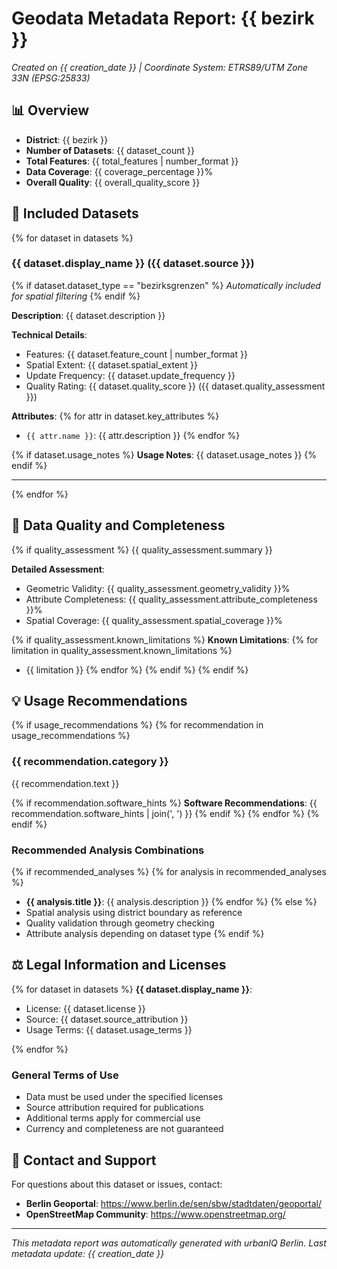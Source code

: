 # Geodata Metadata Report: {{ bezirk }}

*Created on {{ creation_date }} | Coordinate System: ETRS89/UTM Zone 33N (EPSG:25833)*

## 📊 Overview

- **District**: {{ bezirk }}
- **Number of Datasets**: {{ dataset_count }}
- **Total Features**: {{ total_features | number_format }}
- **Data Coverage**: {{ coverage_percentage }}%
- **Overall Quality**: {{ overall_quality_score }}

## 📍 Included Datasets

{% for dataset in datasets %}
### {{ dataset.display_name }} ({{ dataset.source }})
{% if dataset.dataset_type == "bezirksgrenzen" %}
*Automatically included for spatial filtering*
{% endif %}

**Description**: {{ dataset.description }}

**Technical Details**:
- Features: {{ dataset.feature_count | number_format }}
- Spatial Extent: {{ dataset.spatial_extent }}
- Update Frequency: {{ dataset.update_frequency }}
- Quality Rating: {{ dataset.quality_score }} ({{ dataset.quality_assessment }})

**Attributes**:
{% for attr in dataset.key_attributes %}
- `{{ attr.name }}`: {{ attr.description }}
{% endfor %}

{% if dataset.usage_notes %}
**Usage Notes**: {{ dataset.usage_notes }}
{% endif %}

---
{% endfor %}

## 🎯 Data Quality and Completeness

{% if quality_assessment %}
{{ quality_assessment.summary }}

**Detailed Assessment**:
- Geometric Validity: {{ quality_assessment.geometry_validity }}%
- Attribute Completeness: {{ quality_assessment.attribute_completeness }}%
- Spatial Coverage: {{ quality_assessment.spatial_coverage }}%

{% if quality_assessment.known_limitations %}
**Known Limitations**:
{% for limitation in quality_assessment.known_limitations %}
- {{ limitation }}
{% endfor %}
{% endif %}
{% endif %}

## 💡 Usage Recommendations

{% if usage_recommendations %}
{% for recommendation in usage_recommendations %}
### {{ recommendation.category }}
{{ recommendation.text }}

{% if recommendation.software_hints %}
**Software Recommendations**: {{ recommendation.software_hints | join(', ') }}
{% endif %}
{% endfor %}
{% endif %}

### Recommended Analysis Combinations
{% if recommended_analyses %}
{% for analysis in recommended_analyses %}
- **{{ analysis.title }}**: {{ analysis.description }}
{% endfor %}
{% else %}
- Spatial analysis using district boundary as reference
- Quality validation through geometry checking
- Attribute analysis depending on dataset type
{% endif %}

## ⚖️ Legal Information and Licenses

{% for dataset in datasets %}
**{{ dataset.display_name }}**:
- License: {{ dataset.license }}
- Source: {{ dataset.source_attribution }}
- Usage Terms: {{ dataset.usage_terms }}

{% endfor %}

### General Terms of Use
- Data must be used under the specified licenses
- Source attribution required for publications
- Additional terms apply for commercial use
- Currency and completeness are not guaranteed

## 📧 Contact and Support

For questions about this dataset or issues, contact:
- **Berlin Geoportal**: https://www.berlin.de/sen/sbw/stadtdaten/geoportal/
- **OpenStreetMap Community**: https://www.openstreetmap.org/

---

*This metadata report was automatically generated with urbanIQ Berlin. 
Last metadata update: {{ creation_date }}*